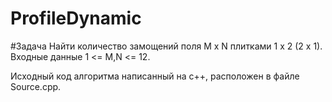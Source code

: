 # ProfileDynamic

#Задача 
Найти количество замощений поля M x N плитками 1 х 2 (2 х 1).
Входные данные 1 <= M,N <= 12.

Исходный код алгоритма написанный на с++, расположен в файле Source.cpp.
